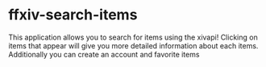 # ffxiv-search-items

This application allows you to search for items using the xivapi! Clicking on items that appear will give you more detailed information about each items. Additionally you can create an account and favorite items
